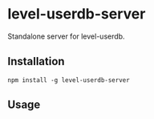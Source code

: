 level-userdb-server
===================

Standalone server for level-userdb. 

## Installation

`npm install -g level-userdb-server`


## Usage


